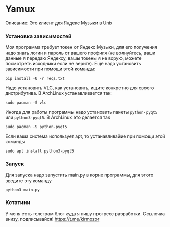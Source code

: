 
# Yamux
Описание: Это клиент для Яндекс Музыки в Unix

### Установка зависимостей

Моя программа требует токен от Яндекс Музыки, для его получения надо знать логин и пароль от вашего профиля (не волнуйтесь, ваши данные я передаю Яндексу, вашы токены я не ворую, можете посмотреть исходники если не верите). Ещё надо установить зависимости при помощи этой команды:

`pip install -U -r reqs.txt`

Надо установить VLC, как установить, ищите конкретно для своего дистрибутива. В ArchLinux устанавливается так:

`sudo pacman -S vlc`

Иногда для работы программы надо установить пакеты `python-pyqt5` или `python3-pyqt5`. В ArchLinux это делается так

`sudo pacman -S python-pyqt5`

Если ваша система использует apt, то устанавливайие при помощи этой команды

`sudo apt install python3-pyqt5`

### Запуск

Для запуска надо запустить main.py в корне программы, для этого введите эту команду

`python3 main.py`

### Кстатиии

У меня есть телеграм блог куда я пишу прогресс разработки. Ссылочка внизу, подписывайся!
https://t.me/kirmozor
